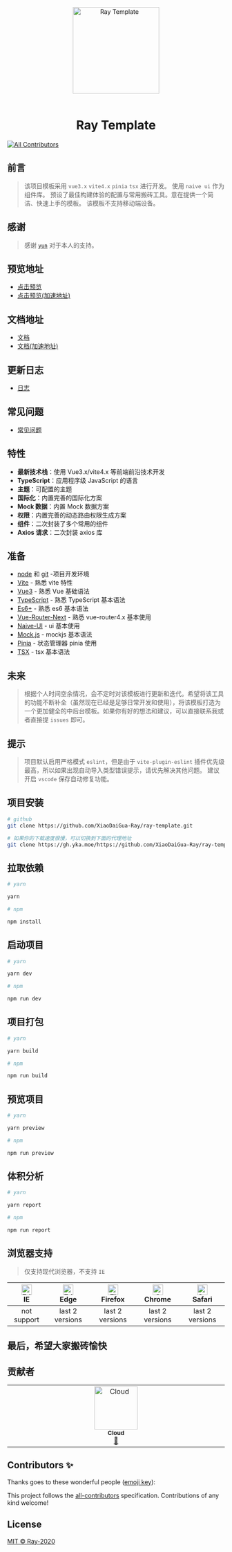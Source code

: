 <div align="center"> <a href="https://github.com/XiaoDaiGua-Ray/ray-template"> <img alt="Ray Template" width="200" height="200" src="https://usc1.contabostorage.com/c2e495d7890844d392e8ec0c6e5d77eb:alist/ray/ray.svg?sign=ZklU9Bh5b6oKp1X0LOhGwkx4g5mW4wk_w9Jt5zlZ5EQ=:0"> </a> <br> <br>

<h1>Ray Template</h1>
</div>

<!-- ALL-CONTRIBUTORS-BADGE:START - Do not remove or modify this section -->

[![All Contributors](https://img.shields.io/badge/all_contributors-1-orange.svg?style=flat-square)](#contributors-)

<!-- ALL-CONTRIBUTORS-BADGE:END -->

## 前言

> 该项目模板采用 `vue3.x` `vite4.x` `pinia` `tsx` 进行开发。
> 使用 `naive ui` 作为组件库。
> 预设了最佳构建体验的配置与常用搬砖工具。意在提供一个简洁、快速上手的模板。
> 该模板不支持移动端设备。

## 感谢

> 感谢 [`yun`](https://me.yka.moe/) 对于本人的支持。

## 预览地址

- [点击预览](https://xiaodaigua-ray.github.io/ray-template/#/)
- [点击预览(加速地址)](https://ray-template.yunkuangao.com/#/)

## 文档地址

- [文档](https://xiaodaigua-ray.github.io/ray-template-doc/)
- [文档(加速地址)](https://ray-template.yunkuangao.com/ray-template-doc/)

## 更新日志

- [日志](https://github.com/XiaoDaiGua-Ray/xiaodaigua-ray.github.io/blob/main/CHANGELOG.md)

## 常见问题

- [常见问题](https://github.com/XiaoDaiGua-Ray/ray-template/blob/main/COMMONPROBLEM.md)

## 特性

- **最新技术栈**：使用 Vue3.x/vite4.x 等前端前沿技术开发
- **TypeScript**：应用程序级 JavaScript 的语言
- **主题**：可配置的主题
- **国际化**：内置完善的国际化方案
- **Mock 数据**：内置 Mock 数据方案
- **权限**：内置完善的动态路由权限生成方案
- **组件**：二次封装了多个常用的组件
- **Axios 请求**：二次封装 axios 库

## 准备

- [node](http://nodejs.org/) 和 [git](https://git-scm.com/) -项目开发环境
- [Vite](https://vitejs.dev/) - 熟悉 vite 特性
- [Vue3](https://v3.vuejs.org/) - 熟悉 Vue 基础语法
- [TypeScript](https://www.typescriptlang.org/) - 熟悉 TypeScript 基本语法
- [Es6+](http://es6.ruanyifeng.com/) - 熟悉 es6 基本语法
- [Vue-Router-Next](https://next.router.vuejs.org/) - 熟悉 vue-router4.x 基本使用
- [Naive-UI](https://www.naiveui.com) - ui 基本使用
- [Mock.js](https://github.com/nuysoft/Mock) - mockjs 基本语法
- [Pinia](https://pinia.vuejs.org/zh/introduction.html) - 状态管理器 pinia 使用
- [TSX](https://github.com/vuejs/babel-plugin-jsx/blob/main/packages/babel-plugin-jsx/README-zh_CN.md) - tsx 基本语法

## 未来

> 根据个人时间空余情况，会不定时对该模板进行更新和迭代。希望将该工具的功能不断补全（虽然现在已经是足够日常开发和使用），将该模板打造为一个更加健全的中后台模板。如果你有好的想法和建议，可以直接联系我或者直接提 `issues` 即可。

## 提示

> 项目默认启用严格模式 `eslint`，但是由于 `vite-plugin-eslint` 插件优先级最高，所以如果出现自动导入类型错误提示，请优先解决其他问题。
> 建议开启 `vscode` 保存自动修复功能。

## 项目安装

```sh
# github
git clone https://github.com/XiaoDaiGua-Ray/ray-template.git

# 如果你的下载速度很慢，可以切换到下面的代理地址
git clone https://gh.yka.moe/https://github.com/XiaoDaiGua-Ray/ray-template.git
```

## 拉取依赖

```sh
# yarn

yarn
```

```sh
# npm

npm install
```

## 启动项目

```sh
# yarn

yarn dev
```

```sh
# npm

npm run dev
```

## 项目打包

```sh
# yarn

yarn build
```

```sh
# npm

npm run build
```

## 预览项目

```sh
# yarn

yarn preview
```

```sh
# npm

npm run preview
```

## 体积分析

```sh
# yarn

yarn report
```

```sh
# npm

npm run report
```

## 浏览器支持

> 仅支持现代浏览器，不支持 `IE`

| [<img src="https://raw.githubusercontent.com/alrra/browser-logos/master/src/edge/edge_48x48.png" alt=" Edge" width="24px" height="24px" />](http://godban.github.io/browsers-support-badges/)</br>IE | [<img src="https://raw.githubusercontent.com/alrra/browser-logos/master/src/edge/edge_48x48.png" alt=" Edge" width="24px" height="24px" />](http://godban.github.io/browsers-support-badges/)</br>Edge | [<img src="https://raw.githubusercontent.com/alrra/browser-logos/master/src/firefox/firefox_48x48.png" alt="Firefox" width="24px" height="24px" />](http://godban.github.io/browsers-support-badges/)</br>Firefox | [<img src="https://raw.githubusercontent.com/alrra/browser-logos/master/src/chrome/chrome_48x48.png" alt="Chrome" width="24px" height="24px" />](http://godban.github.io/browsers-support-badges/)</br>Chrome | [<img src="https://raw.githubusercontent.com/alrra/browser-logos/master/src/safari/safari_48x48.png" alt="Safari" width="24px" height="24px" />](http://godban.github.io/browsers-support-badges/)</br>Safari |
| :--------------------------------------------------------------------------------------------------------------------------------------------------------------------------------------------------: | :----------------------------------------------------------------------------------------------------------------------------------------------------------------------------------------------------: | :---------------------------------------------------------------------------------------------------------------------------------------------------------------------------------------------------------------: | :-----------------------------------------------------------------------------------------------------------------------------------------------------------------------------------------------------------: | :-----------------------------------------------------------------------------------------------------------------------------------------------------------------------------------------------------------: |
|                                                                                             not support                                                                                              |                                                                                            last 2 versions                                                                                             |                                                                                                  last 2 versions                                                                                                  |                                                                                                last 2 versions                                                                                                |                                                                                                last 2 versions                                                                                                |

## 最后，希望大家搬砖愉快

## 贡献者

<!-- ALL-CONTRIBUTORS-LIST:START - Do not remove or modify this section -->
<!-- prettier-ignore-start -->
<!-- markdownlint-disable -->
<table>
  <tbody>
    <tr>
      <td align="center" valign="top" width="14.28%"><a href="https://heartofyun.com"><img src="https://avatars.githubusercontent.com/u/40163747?v=4?s=100" width="100px;" alt="Cloud"/><br /><sub><b>Cloud</b></sub></a><br /><a href="#tool-yunkuangao" title="Tools">🔧</a></td>
    </tr>
  </tbody>
</table>

<!-- markdownlint-restore -->
<!-- prettier-ignore-end -->

<!-- ALL-CONTRIBUTORS-LIST:END -->

## Contributors ✨

Thanks goes to these wonderful people ([emoji key](https://allcontributors.org/docs/en/emoji-key)):

<!-- ALL-CONTRIBUTORS-LIST:START - Do not remove or modify this section -->
<!-- prettier-ignore-start -->
<!-- markdownlint-disable -->
<!-- markdownlint-restore -->
<!-- prettier-ignore-end -->

<!-- ALL-CONTRIBUTORS-LIST:END -->

This project follows the [all-contributors](https://github.com/all-contributors/all-contributors) specification. Contributions of any kind welcome!

## License

[MIT © Ray-2020](./LICENSE)
